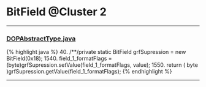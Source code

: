 # BitField @Cluster 2

***

### [DOPAbstractType.java](https://searchcode.com/codesearch/view/88635700/)
{% highlight java %}
40. /**/private static BitField grfSupression = new BitField(0x18);
1540.     field_1_formatFlags = (byte)grfSupression.setValue(field_1_formatFlags, value);
1550.     return ( byte )grfSupression.getValue(field_1_formatFlags);
{% endhighlight %}

***


